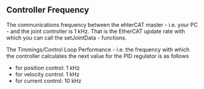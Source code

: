 
## Controller Frequency
The communications frequency between the ehterCAT master - i.e. your PC - and the joint controller is 1 kHz. That is the EtherCAT update rate with which you can call the setJointData - functions.

The Timmings/Control Loop Performance - i.e. the frequency with which the controller calculates the next value for the PID regulator is as follows

- for position control: 1 kHz
- for velocity control: 1 kHz
- for current control:  10 kHz
